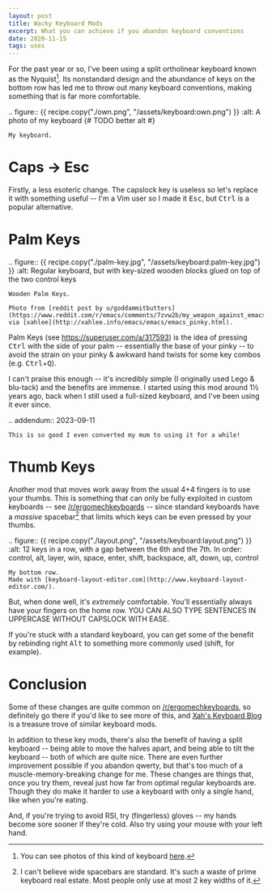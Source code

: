 ```yaml
---
layout: post
title: Wacky Keyboard Mods
excerpt: What you can achieve if you abandon keyboard conventions
date: 2020-11-15
tags: uses
---
```


For the past year or so, I've been using a split ortholinear keyboard known as the Nyquist[^1].
Its nonstandard design and the abundance of keys on the bottom row has led me to throw out many keyboard conventions, making something that is far more comfortable.

[^1]: You can see photos of this kind of keyboard [here](http://xahlee.info/kbd/nyquist_keyboard.html).

<!--more-->

.. figure:: {{ recipe.copy("./own.png", "/assets/keyboard:own.png") }}
	:alt: A photo of my keyboard {# TODO better alt #}

	My keyboard.

# Caps → Esc

Firstly, a less esoteric change.
The capslock key is useless so let's replace it with something useful -- I'm a Vim user so I made it <kbd>Esc</kbd>, but <kbd>Ctrl</kbd> is a popular alternative.

# Palm Keys

.. figure:: {{ recipe.copy("./palm-key.jpg", "/assets/keyboard:palm-key.jpg") }}
	:alt: Regular keyboard, but with key-sized wooden blocks glued on top of the two control keys

	Wooden Palm Keys.

	Photo from [reddit post by u/goddammitbutters](https://www.reddit.com/r/emacs/comments/7zvw2b/my_weapon_against_emacs_pinky/), via [xahlee](http://xahlee.info/emacs/emacs/emacs_pinky.html).

Palm Keys (see <https://superuser.com/a/317593>) is the idea of pressing <kbd>Ctrl</kbd> with the side of your palm -- essentially the base of your pinky -- to avoid the strain on your pinky & awkward hand twists for some key combos (e.g. <kbd>Ctrl</kbd>+<kbd>Q</kbd>).

I can't praise this enough -- it's incredibly simple (I originally used Lego & blu-tack) and the benefits are immense.
I started using this mod around 1½ years ago, back when I still used a full-sized keyboard, and I've been using it ever since.

.. addendum:: 2023-09-11

	This is so good I even converted my mum to using it for a while!

# Thumb Keys

Another mod that moves work away from the usual 4+4 fingers is to use your thumbs.
This is something that can only be fully exploited in custom keyboards -- see [/r/ergomechkeyboards][r-ergomk] -- since standard keyboards have a *massive* spacebar[^2] that limits which keys can be even pressed by your thumbs.

[r-ergomk]: https://reddit.com/r/ergomechkeyboards

[^2]: I can't believe wide spacebars are standard. It's such a waste of prime keyboard real estate. Most people only use at most 2 key widths of it.

.. figure:: {{ recipe.copy("./layout.png", "/assets/keyboard:layout.png") }}
	:alt: 12 keys in a row, with a gap between the 6th and the 7th.
		In order: control, alt, layer, win, space, enter, shift, backspace, alt, down, up, control

	My bottom row.
	Made with [keyboard-layout-editor.com](http://www.keyboard-layout-editor.com/).

But, when done well, it's *extremely* comfortable.
You'll essentially always have your fingers on the home row.
YOU CAN ALSO TYPE SENTENCES IN UPPERCASE WITHOUT CAPSLOCK WITH EASE.

If you're stuck with a standard keyboard, you can get some of the benefit by rebinding right <kbd>Alt</kbd> to something more commonly used (shift, for example).

# Conclusion

Some of these changes are quite common on [/r/ergomechkeyboards][r-ergomk], so definitely go there if you'd like to see more of this, and [Xah's Keyboard Blog][xah-kb] is a treasure trove of similar keyboard mods.

[xah-kb]: http://xahlee.info/kbd/keyboard_blog.html

In addition to these key mods, there's also the benefit of having a split keyboard -- being able to move the halves apart, and being able to tilt the keyboard -- both of which are quite nice.
There are even further improvement possible if you abandon qwerty, but that's too much of a muscle-memory-breaking change for me.
These changes are things that, once you try them, reveal just how far from optimal regular keyboards are.
Though they do make it harder to use a keyboard with only a single hand, like when you're eating.

And, if you're trying to avoid RSI, try (fingerless) gloves -- my hands become sore sooner if they're cold.
Also try using your mouse with your left hand.
